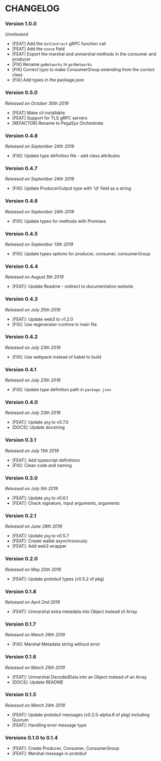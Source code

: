 # CHANGELOG
  
### Version 1.0.0

*Unreleased*

- [FEAT] Add the `GetContract` gRPC function call
- [FEAT] Add the `nonce` field 
- [FEAT] Export the marshal and unmarshal methods in the consumer and producer
- [FIX] Rename `geNetworks` in `getNetworks`
- [FIX] Correct typo to make ConsumerGroup extending from the correct class
- [FIX] Add types in the package.json

### Version 0.5.0

*Released on October 30th 2019*

- [FEAT] Make cli installable
- [FEAT] Support for TLS gRPC servers
- [REFACTOR] Rename to PegaSys Orchestrate

### Version 0.4.8

*Released on September 24th 2019*

- [FIX]: Update type definition file  - add class attributes

### Version 0.4.7

*Released on September 24th 2019*

- [FIX]: Update ProducerOutput type with 'id' field as a string

### Version 0.4.6

*Released on September 24th 2019*

- [FIX]: Update types for methods with Promises

### Version 0.4.5

*Released on September 13th 2019*

- [FIX]: Update types options for producer, consumer, consumerGroup

### Version 0.4.4

*Released on August 5th 2019*

- [FEAT]: Update Readme - redirect to documentation website
  
### Version 0.4.3

*Released on July 25th 2019*

- [FEAT]: Update web3 to v1.2.0
- [FIX]: Use regenerator-runtime in main file

### Version 0.4.2

*Released on July 23th 2019*

- [FIX]: Use webpack instead of babel to build

### Version 0.4.1

*Released on July 23th 2019*

- [FIX]: Update type definition path in `package.json`

### Version 0.4.0

*Released on July 23th 2019*

- [FEAT]: Update `pkg` to v0.7.0
- [DOCS]: Update docstring

### Version 0.3.1

*Released on July 11th 2019*

- [FEAT]: Add typescript definitions
- [FIX]: Clean code and naming
  
### Version 0.3.0

*Released on July 5th 2019*

- [FEAT]: Update `pkg` to v0.6.1
- [FEAT]: Check signature, input arguments, arguments
  
### Version 0.2.1

*Released on June 28th 2019*

- [FEAT]: Update `pkg` to v0.5.7
- [FEAT]: Create wallet asynchronously
- [FEAT]: Add web3 wrapper
  
### Version 0.2.0

*Released on May 20th 2019*

- [FEAT]: Update protobuf types (v0.5.2 of pkg)

### Version 0.1.8

*Released on April 2nd 2019*

- [FEAT]: Unmarshal extra metadata into Object instead of Array

### Version 0.1.7

*Released on March 26th 2019*

- [FIX]: Marshal Metadata string without error

### Version 0.1.6

*Released on March 25th 2019*

- [FEAT]: Unmarshal DecodedData into an Object instead of an Array
- [DOCS]: Update README

### Version 0.1.5

*Released on March 24th 2019*

- [FEAT]: Update protobuf messages (v0.2.0-alpha.8 of pkg) including Quorum
- [FEAT]: Handling error message type

### Versions 0.1.0 to 0.1.4

- [FEAT]: Create Producer, Consumer, ConsumerGroup
- [FEAT]: Marshal message in protobuf

